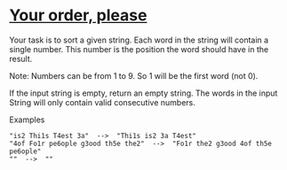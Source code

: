 # [Your order, please](https://www.codewars.com/kata/55c45be3b2079eccff00010f) #

Your task is to sort a given string. Each word in the string will contain a single number. This number is the position the word should have in the result.

Note: Numbers can be from 1 to 9. So 1 will be the first word (not 0).

If the input string is empty, return an empty string. The words in the input String will only contain valid consecutive numbers.

Examples

    "is2 Thi1s T4est 3a"  -->  "Thi1s is2 3a T4est"
    "4of Fo1r pe6ople g3ood th5e the2"  -->  "Fo1r the2 g3ood 4of th5e pe6ople"
    ""  -->  ""
